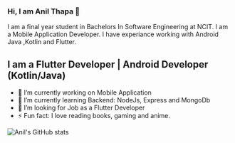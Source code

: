 ### Hi, I am Anil Thapa 👋
I am a final year student in Bachelors In Software Engineering at NCIT. I am a Mobile Application Developer. I have experiance working with Android Java ,Kotlin and Flutter.

## I am a Flutter Developer | Android Developer (Kotlin/Java)
- 🔭 I’m currently working on Mobile Application
- 🌱 I’m currently learning Backend: NodeJs, Express and MongoDb
- 🤔 I’m looking for Job as a Flutter Developer
- ⚡ Fun fact: I love reading books, gaming and anime.

![Anil's GitHub stats](https://github-readme-stats.vercel.app/api?username=AnilThapa7&show_icons=true&theme=dracula)

